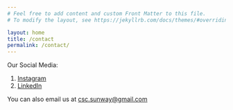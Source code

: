 ```yaml
---
# Feel free to add content and custom Front Matter to this file.
# To modify the layout, see https://jekyllrb.com/docs/themes/#overriding-theme-defaults

layout: home
title: /contact
permalink: /contact/
---
```


Our Social Media:
1) [Instagram](https://www.instagram.com/csc_sunway/)
2) [LinkedIn](https://www.linkedin.com/company/csc-sunway/)

You can also email us at csc.sunway@gmail.com
